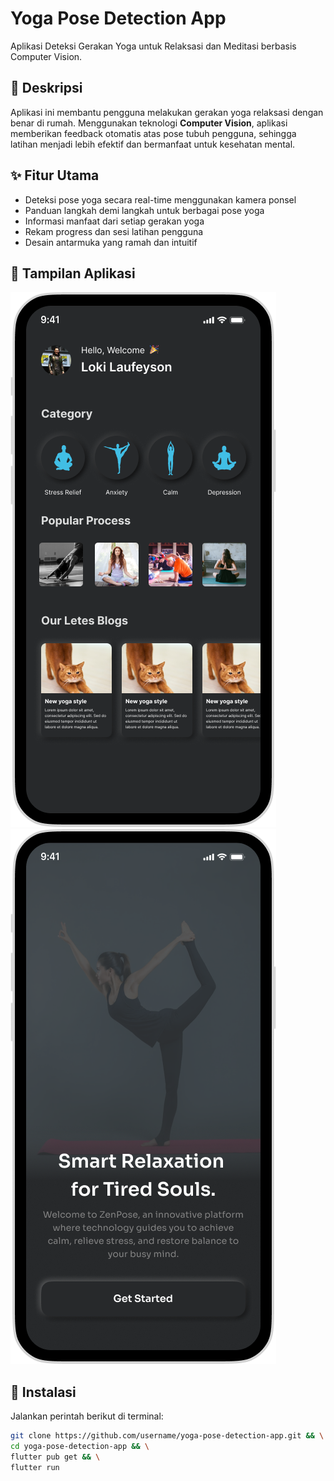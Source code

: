 # Yoga Pose Detection App

Aplikasi Deteksi Gerakan Yoga untuk Relaksasi dan Meditasi berbasis Computer Vision.

## 📱 Deskripsi

Aplikasi ini membantu pengguna melakukan gerakan yoga relaksasi dengan benar di rumah. Menggunakan teknologi **Computer Vision**, aplikasi memberikan feedback otomatis atas pose tubuh pengguna, sehingga latihan menjadi lebih efektif dan bermanfaat untuk kesehatan mental.

## ✨ Fitur Utama

- Deteksi pose yoga secara real-time menggunakan kamera ponsel
- Panduan langkah demi langkah untuk berbagai pose yoga
- Informasi manfaat dari setiap gerakan yoga
- Rekam progress dan sesi latihan pengguna
- Desain antarmuka yang ramah dan intuitif

## 📸 Tampilan Aplikasi

![Screenshot](assets/mockup/HomeScreen.png)  
![Screenshot](assets/mockup/OnboardingScreen.png)

## 🚀 Instalasi

Jalankan perintah berikut di terminal:

```bash
git clone https://github.com/username/yoga-pose-detection-app.git && \
cd yoga-pose-detection-app && \
flutter pub get && \
flutter run
